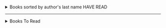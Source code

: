 ####  
<details>
  <summary>Books sorted by author's last name HAVE READ</summary>
  <pre>
- Albom, Mitch: the stranger in the lifeboat  
- Ballard, JG: Empire of the Sun  
- Cialdini, Robert: Influence  
- Covey, Stephen: Seven Habits of Highly Efficient People  
- DeGrasse Tyson, Neil: Astrophysics for People in a Hurry  
- De Los Santos, Marisa: Saving Lucas Biggs  
- Goulston, Mark: Just Listen  
- Grohl, Dave: The Storyteller   
- Hillenbrand, Laura: Unbroken  
- Hartley, Gregory: How to spot a liar 1.2022    
- Isaacson, Walter: The Codebreaker; Benjamin Franklin: An American Life  
- Kalanithi, Paul: When Breath Becomes Air  
- Kemp, Paul: Star Wars Riptide  
- King, Stephen: Billy Summers; Dark Tower 7 books; Elevation; Outsider; The Institute; Riding the Bullet; Joyland     
- Koontz, Dean: The Good Guy  
- Lee, Jennifer: Fortune Cookie Chronicles  
- Mitnick, Kevin: The Art of Deception  
- Montgomery, Sy: The Soul of an Octopus 1.2022  
- Mundy, Liza: Code Girls  
- Niven, Larry: Lucifer's Hammer  
- Pohl, Frederik: The World at the End of Time  
- Samuellson, Marcus: Yes Chef  
- Seinfeld, Jerry: Is this Anything  
- Sledge, E.B.: With the Old Breed: At Peleliu and Okinawa (Mar 22)    
- Thanh, Thict Nhat: The Heart of Buddha's Teaching  
- Tran, Phuc: Sigh Gone  
- Twain, Mark: Adventures of Huckleberry Finn
- Walker, Jimmie: Dyn O Mite  
- Zelazny, Roger: The Great book of Amber  
</details>

---------
<details>
  <summary> Books To Read</summary>
  <pre>
#### New up top  
The Midnight Library by Matt Haig  
The Invisible Life of Addie Larue by V.E. Schwab  
Crying in H Mart by Michelle Zauner  
Rendezvous with Rama by Arthur C. Clarke  
Speaker for the Dead by Orson Scott Card (continuation of Ender stories?)  
Neuromancer by William Gibson  
American Gods by Neil Gaiman  
The Yiddish Policeman's Union by Michael Chabon  
The God Themselves by Isaac Asimov  
Blackout by Connie Willis  
The Dispossessed by Ursula K. Le Guin  
Ancillary Justice by Ann Leckie  
Daughter of the Moon Goddess by Sue Lynn Tan  
The Starless Crown by James Rollins  
Where the Drowned Girls Go by Seanan McGuire  
The Untold Story by Genevieve Cogman  
Discworld books by Terry Pratchett  
The First Law books by Joe Abercrombie  
Hell Divers by Nicolas Sansbury Smith  
Dungeon Crawler Carl  
Kingkiller Chronicle  
Project Hail Mary  
To Sleep in a Sea of Stars  
Shards of Earth  
SuperPowered by Drew Hayes  
Light Years from Home by Mike Chen  
Quicksilver by Dean Koontz    
see the "toRead" folder that has photos and such  
----
The Sky People by Terry Goodkind  
Me, Earl and the Dying Girl  
The Lesson by Cadwell Turnbull  
Wolf by wolf  by Ryan Graudin  
Strangers by Dean Koontz?  
The Hitchhiker's Guide to the Galaxy by Douglas Adams  
Prelude to Foundation by Isaac Asimov  
Admiral by Sean Danker  
Cant hurt me by David Goggins  
Zero to One: Notes on Startups, or How to Build the Future by Peter Thiel  
Einstein: His Life and Universe by Walter Isaacson  
Liftoff by Eric Berger  
The High Mountains of Portugal  
THE WAR MACHINE  
A DARKER SHADE OF MAGIC  
THE FORBIDDEN WISH  
EVERY ANXIOUS WAVE  
PILLARS OF THE EARTH  
FIVE by Ursula Archer  
AN INNOCENT ABROAD by  
HOW TO BE BOTH by Ali Smith  
OLD REPUBLIC:DECEIVED then Knight Errant then Darth Bane  
Star Trek: Department of Temporal Investigations  
The Sparrow by Mary Doria Russell  
Anything by Octavia E. Butler  
Anything by Mira Grant  
Starfish by Peter Watts  
A Fire Upon the Deep  
Kafir Project  
Solar Clipper by Nathan Lowell  
Marko Kloos  
The Blade Itself by Joe Abercrombie  
Dark Matter by Blake Crouch  
Memory, Sorrow, and Thorn by Tad Williams  
Jonathan Strange and Mr. Norrell  
Elizabeth Moon  
Seveneves - Neal Stephenson  
The Three-Body Problem - Cixin Liu  
Gone Girl by Gillian Flynn  
- Ancillary Justice by Ann Leckle
Michael J. Sullivan
Drew Hayes
Pierce Brown
KingKiller Chronicles
The Expanse
Berserkers: The Beginning
Star Trek Gateways

Mattis favorite leadership books:  
-One Bullet Away: The Making of a Marine Officer by Nathaniel Fick  
-Dereliction of Duty: Lyndon Johnson, Robert McNamara, The Joint Chiefs of Staff, and the Lies that Led to Vietnam by H.R. McMaster  
-Fighting Talk: Forty Maxims on War, Peace, and Strategy by Colin Gray  
-The Future of Strategy by Colin Gray  
-Military Innovation in the Interwar Period by Williamson Murray  
-Before the First Shot is Fired: How America can win lose off the Battlefield by Tony Zinni  
-Scipio Africanus: Greater than Napoleon by Basil H. Liddell Hart  
-My American Journey by Colin Powell  
-The Forgotten Soldier by Guy Sajer  
-Long Walk to Freedom by Nelson Mandela  
-Gates of Fire by Steven Pressfield  
-Duty: Memoirs of a Secretary at War by Robert Gates  
-The Lessons of History by Will and Ariel Durant  
-The Greatest Raid of All by Lucas Phillips  
-The Personal Memoirs of Ulysses S. Grant  
-March of Folly: From Troy to Vietnam by Barbara Tuchman  
-The Guns of August by Barbara Tuchman  
-Alexander Hamilton by Ron Chernow  
-Rise and Fall of the Great Powers by Paul Kennedy  
-Meditations by Marcus Aurelius  
-Diplomacy by Henry Kissinger  
-World Order by Henry Kissinger  
-Defeat into Victory by Viscount Slim  
-Just and Unjust Wars by Michael Walzer  
-War, Morality, and the Military Profession by Malham Wakin  
-For Country and Corps: The life of General Oliver P. Smith by Gail Shisler  
-Sherman: Soldier, Realist, American by Basil H. Liddell Hart  
-The Rules of the Game by Andrew Gordon  
-Shoe Dog by Phil Knight  
-The Art of Mingling by Jeanne Martinet  
-Yes! 50 Scientifically Proven ways to be persuasive by Dr. Noah Goldstein  
-The Dip: A little book that teaches you when to quit (& when to stick) by Seth Godin  
-Together is Better: A little book of Inspiration by Simon Sinek  
-Mindfullness by Ellen Langer  
-The Talent Code: Greatness isn't born.  It's grown  
-Barking up the wrong tree by Eric Barker  
-Ego, Authority, Failure by Derek Gaunt  
-The Undoing Project by Michael Lewis  
-Difficult Conversations by Douglass Stone  
-Unsolved by Craig P. Bauer  
-Mind & Matter by John Urschel  
-Change your Questions by Marilee Adams  
-Nobu: A memoir  
-The man who knew: the Life & Times of Alan Greenspan  
-Twelve by Jasper Kent  
-Leadership secrets of the Rogue Warrior by Rich Marcinko  
-The Pleasure of Finding things out by Richard Feynman  
-A Mile Down by David Vann  
-Decoding the Heavens by Jo Marchout?  
-The personal MBA by Josh Kaufman  
-The Myths of Security by John Viega  
-Gameframe by Aaron Dignan  
-The Sentinel Mage by Emily Gee  
-A Secret Atlas: Book 1 by Michael A. Stackpole  
-Feasts of Souls (1) by C.S. Friedman  
-Heir to Seven Waters by Juliet Marillier  
-The Sportsman by Dhani Jones  
-Finding the Lost Battalion by Robert Laplander  
-Frozen Hell by William Trotter  
-Founders at Work by Jessica Livingston  
-The Twenty-One Balloons by William Pene du Bois  
-Rejection Proof: by Jia Jiang  
-Dropping Ashes on the Buddha by Seung Sahn  
-The Thing Itself by Adam Roberto  
-The Curse of Jacob Tracy by Holly Mersinger  
-Manazuru by Hiromi Kawakami  
-Being Wrong by Kathryn Schulz  
-Memoirs of a Hack Mechanic by Rob Seigel  
-The Kindness Diaries by Leon Logothetis  
-The Dragon behind the Glass by Emily Voigt  

####
KIDS LIKE STEELHEART:  
The 5th wave by Yancey, Richard;   
Illusive by Lloyd-Jones, Emily;   
The Vindico by King, Wesley; 
- Stranger by Brown, Rachel Manija;  
V is for Villain by Moore, Peter;   
Worms (superhero book);   
The Kane Chronicles;   
The Magnificient 12;   
Skuduggery Pleasant;   
--------------------------------------------------
####
BOOKS TO READ?: 
The Stars are Legion by Kameron Hurley;  
Proof of Concept by Gwyneth Jones;  
Off Rock by Kieran Shea;  
Skullsworn by Brian Staveley;  
The Rift by Nina Allen;  
The Grouchy Historian by Ed Asner  
Bobiverse by Dennis Taylor  
Hell Divers by Nicholas Sansbury Smith  
Threshold by Peter Cline  
Joe Ledger by Jonathan Maberry  
The Nightside by Simon Green  
Vicious by VE Schwab  
by Craig Alanson  
Fahrenheit 451 by Ray Bradbury  
Slaughterhouse-5   
Theft of Swords by Michael J. Sullivan  
----
</details>
